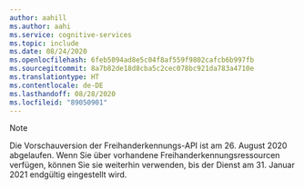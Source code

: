 ```yaml
---
author: aahill
ms.author: aahi
ms.service: cognitive-services
ms.topic: include
ms.date: 08/24/2020
ms.openlocfilehash: 6feb5094ad8e5c04f8af559f9802cafcb6b997fb
ms.sourcegitcommit: 8a7b82de18d8cba5c2cec078bc921da783a4710e
ms.translationtype: HT
ms.contentlocale: de-DE
ms.lasthandoff: 08/28/2020
ms.locfileid: "89050901"
---
```

> [!NOTE]
> Die Vorschauversion der Freihanderkennungs-API ist am 26. August 2020 abgelaufen. Wenn Sie über vorhandene Freihanderkennungsressourcen verfügen, können Sie sie weiterhin verwenden, bis der Dienst am 31. Januar 2021 endgültig eingestellt wird.
